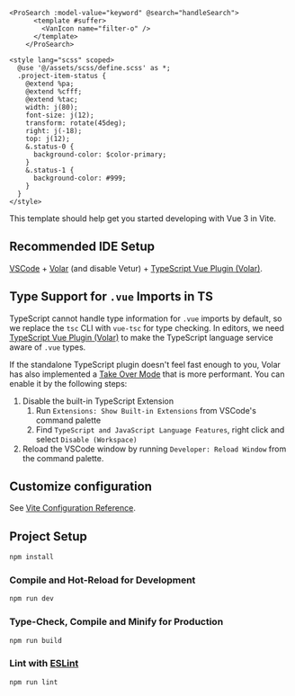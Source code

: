 ```vue
<ProSearch :model-value="keyword" @search="handleSearch">
      <template #suffer>
        <VanIcon name="filter-o" />
      </template>
    </ProSearch>

<style lang="scss" scoped>
  @use '@/assets/scss/define.scss' as *;
  .project-item-status {
    @extend %pa;
    @extend %cfff;
    @extend %tac;
    width: j(80);
    font-size: j(12);
    transform: rotate(45deg);
    right: j(-18);
    top: j(12);
    &.status-0 {
      background-color: $color-primary;
    }
    &.status-1 {
      background-color: #999;
    }
  }
</style>
```

This template should help get you started developing with Vue 3 in Vite.

## Recommended IDE Setup

[VSCode](https://code.visualstudio.com/) + [Volar](https://marketplace.visualstudio.com/items?itemName=Vue.volar) (and disable Vetur) + [TypeScript Vue Plugin (Volar)](https://marketplace.visualstudio.com/items?itemName=Vue.vscode-typescript-vue-plugin).

## Type Support for `.vue` Imports in TS

TypeScript cannot handle type information for `.vue` imports by default, so we replace the `tsc` CLI with `vue-tsc` for type checking. In editors, we need [TypeScript Vue Plugin (Volar)](https://marketplace.visualstudio.com/items?itemName=Vue.vscode-typescript-vue-plugin) to make the TypeScript language service aware of `.vue` types.

If the standalone TypeScript plugin doesn't feel fast enough to you, Volar has also implemented a [Take Over Mode](https://github.com/johnsoncodehk/volar/discussions/471#discussioncomment-1361669) that is more performant. You can enable it by the following steps:

1. Disable the built-in TypeScript Extension
   1. Run `Extensions: Show Built-in Extensions` from VSCode's command palette
   2. Find `TypeScript and JavaScript Language Features`, right click and select `Disable (Workspace)`
2. Reload the VSCode window by running `Developer: Reload Window` from the command palette.

## Customize configuration

See [Vite Configuration Reference](https://vitejs.dev/config/).

## Project Setup

```sh
npm install
```

### Compile and Hot-Reload for Development

```sh
npm run dev
```

### Type-Check, Compile and Minify for Production

```sh
npm run build
```

### Lint with [ESLint](https://eslint.org/)

```sh
npm run lint
```
